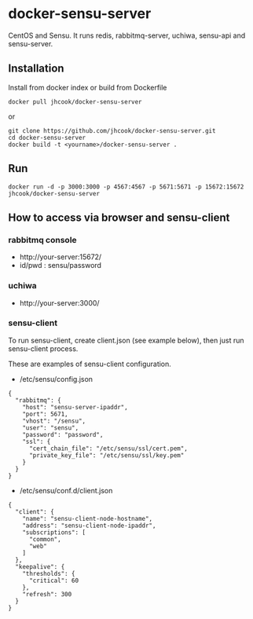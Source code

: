 # docker-sensu-server

CentOS and Sensu.
It runs redis, rabbitmq-server, uchiwa, sensu-api and sensu-server.

## Installation

Install from docker index or build from Dockerfile

```
docker pull jhcook/docker-sensu-server
```

or

```
git clone https://github.com/jhcook/docker-sensu-server.git
cd docker-sensu-server
docker build -t <yourname>/docker-sensu-server .
```

## Run

```
docker run -d -p 3000:3000 -p 4567:4567 -p 5671:5671 -p 15672:15672 jhcook/docker-sensu-server
```

## How to access via browser and sensu-client

### rabbitmq console

* http://your-server:15672/
* id/pwd : sensu/password

### uchiwa

* http://your-server:3000/

### sensu-client

To run sensu-client, create client.json (see example below), then just run sensu-client process.

These are examples of sensu-client configuration.

* /etc/sensu/config.json

```
{
  "rabbitmq": {
    "host": "sensu-server-ipaddr",
    "port": 5671,
    "vhost": "/sensu",
    "user": "sensu",
    "password": "password",
    "ssl": {
      "cert_chain_file": "/etc/sensu/ssl/cert.pem",
      "private_key_file": "/etc/sensu/ssl/key.pem"
    }
  }
}
```

* /etc/sensu/conf.d/client.json

```
{
  "client": {
    "name": "sensu-client-node-hostname",
    "address": "sensu-client-node-ipaddr",
    "subscriptions": [
      "common",
      "web"
    ]
  },
  "keepalive": {
    "thresholds": {
      "critical": 60
    },
    "refresh": 300
  }
}
```
